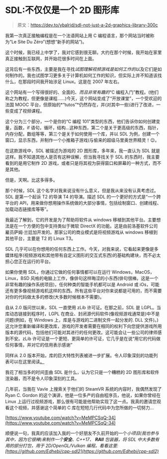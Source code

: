 # SDL:不仅仅是一个 2D 图形库

> 原文：<https://dev.to/ybalrid/sdl-not-just-a-2d-graphics-library-300c>

我第一次真正接触编程是在一个法语网站上用 C 编程语言，那个网站当时被称为“Le Site Du Zéro”(想想“新手的网站”)。

这个时候，我已经上中学了，我对它感到很无聊。大约在那个时候，我开始在家里真正接触到互联网，并开始花很多时间在上面。

这背后有一些东西，主要是我在寻找*试图理解视频游戏是如何工作的*以及它们是如何制作的。我也试图学习更多关于计算机如何工作的知识，但实际上并不知道该找什么，在那段时间我开始涉足 Linux。这是在 2007 年左右。

这个网站有一个写得很好的、全面的、*而且非常有趣的*“C 编程入门”教程。(他们称之为教程，但更像是课程……)今天，这个网站变成了“开放课堂”，一个受欢迎的法国 MOOC 平台，但原始的*“tutos”*仍然存在，并(对其中一些)进行了改进，一些变成了视频课程。

这个分为三个部分，一个是你的“C 编程 101”类型的东西，他们告诉你如何创建变量，函数，if 语句，循环，结构…这种东西，第二个是关于更高级的东西，指针，内存分配，数组等等，第三个是关于如何使用一个库，并以 SDL 为例，创建一个窗口，显示东西，并制作一个小推箱子游戏(与偷来的超级马里奥世界精灵！😉。

在这款游戏中，SDL 被描述为游戏的 2D 图形库，多年来，我一直认为 SDL 就是这样。我不知道其他人是否有这种误解，但当我寻找关于 SDL 的东西时，我主要看到的是用它制作 2D 游戏，或者只是将其视为获得窗口和屏幕的一种方式，而不是其他。

但是，天啊。比这多得多。

那个时候，SDL 这个名字对我来说没有什么意义，但是我从来没有认真考虑过。SDL 是第一个起诉 T2 的导演 T4 的导演。描述 SDL 的一个更好的方式是“一个跨平台的 API，用来做你想用操作系统做的大部分事情，包括绘制窗口、创建线程、加载动态链接库等等”。

我最近了解到，它的开发是为了帮助将软件从 windows 移植到其他平台。主要想法是在一个方便的包中支持类似于微软 DirectX 的功能。这是由前洛基软件公司雇员萨姆·兰廷加开发的。那家公司的商业模式是将视频游戏从 windows 移植到其他平台，主要是 T2 的 Linux T3。

SDL 几乎可以在你想用的任何东西上工作。今天，对我来说，它看起来更像是多媒体程序(视频游戏和其他带有自定义图形的交互式东西)的基础构建块，而不必太担心您正在运行的平台。

如果你使用 SDL，你通过它做的任何事情都可以在运行 Windows，MacOS，Linux，BSD 风格的电脑上工作，像俳句这样晦涩的小东西(俳句很棒。这是一个非常有趣的操作系统项目)，任何种类的智能手机都可以是 Android 或 iOs，可能还有更多像视频游戏机这样的东西。所有这些平台对你来说都是可用的，而不需要对你的代码做太多的修改(大多数时候根本不需要)。

自从 2.0 版问世以来，SDL 一直使用 zLib 许可证。在那之前，SDL 是 LGPL。当库动态链接到程序时，LGPL 在商业、封闭源代码软件(像视频游戏通常是)中不是问题(例如，在 Windows 上，库是与游戏的二进制文件一起分发的. DLL 文件)。)这允许您重新编译和更改库，游戏的开发者需要在相同的权利下向您提供游戏所用版本的源代码，包括他们可能对其进行的任何更改。这可能会让一些公司的律师感到不安。zLib 许可证是一个更短、更简单的许可证，它几乎是在说“用它的代码做任何事情，并对它的信用表示感谢”

同样从 2.0 版本开始，库的巨大特性列表被进一步扩展。令人印象深刻的功能列表可以在这里阅读[。](https://wiki.libsdl.org/Introduction#What_can_SDL_do.3F)

我花了相当多的时间歪曲 SDL 是什么，认为它只是一个糟糕的 2D 图形库和软件渲染器，而不是令人印象深刻的工具。

几年前，当我在 Vavle 上搜索关于他们的 SteamVR 系统的内容时，我偶然发现了 Ryan C. Gordon 的这个演讲，他是一位多产的自由程序员，他说，如果你曾经在 Linux 上运行过视频游戏，那么很有可能是他帮助实现了这一点。我真的邀请您观看这个视频，并感谢这个简单的 C 库在短短几行代码中为您所做的一切努力…

[https://www.youtube.com/watch?v=MeMPCSqQ-34](https://www.youtube.com/watch?v=MeMPCSqQ-34)

顺便说一句，我真的应该加入我的一个好朋友不久前开始的一个*小项目(我也参与其中，因为它很棒)来制作一个**安全**、C++17、 **RAII** 包装器，将 SDL 中大多数有用的部分打包，用于 2D/OpenGL/Vulkan 编程。看看这里:[https://github.com/Edhebi/cpp-sdl2](https://github.com/Edhebi/cpp-sdl2)*